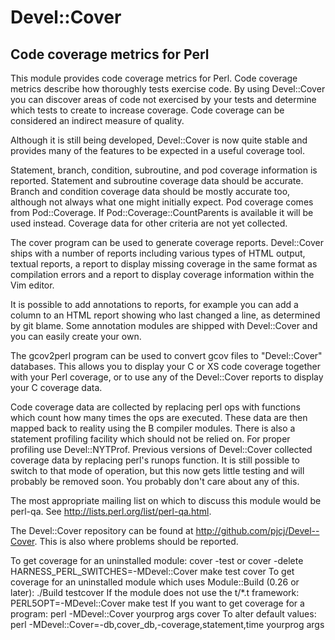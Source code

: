 # Devel::Cover

## Code coverage metrics for Perl

This module provides code coverage metrics for Perl.  Code coverage metrics
describe how thoroughly tests exercise code.  By using Devel::Cover you can
discover areas of code not exercised by your tests and determine which tests to
create to increase coverage.  Code coverage can be considered an indirect
measure of quality.

Although it is still being developed, Devel::Cover is now quite stable and
provides many of the features to be expected in a useful coverage tool.

Statement, branch, condition, subroutine, and pod coverage information is
reported.  Statement and subroutine coverage data should be accurate.  Branch
and condition coverage data should be mostly accurate too, although not always
what one might initially expect.  Pod coverage comes from Pod::Coverage.  If
Pod::Coverage::CountParents is available it will be used instead.  Coverage
data for other criteria are not yet collected.

The cover program can be used to generate coverage reports.  Devel::Cover ships
with a number of reports including various types of HTML output, textual
reports, a report to display missing coverage in the same format as compilation
errors and a report to display coverage information within the Vim editor.

It is possible to add annotations to reports, for example you can add a column
to an HTML report showing who last changed a line, as determined by git blame.
Some annotation modules are shipped with Devel::Cover and you can easily create
your own.

The gcov2perl program can be used to convert gcov files to "Devel::Cover"
databases.  This allows you to display your C or XS code coverage together with
your Perl coverage, or to use any of the Devel::Cover reports to display your C
coverage data.

Code coverage data are collected by replacing perl ops with functions which
count how many times the ops are executed.  These data are then mapped back to
reality using the B compiler modules.  There is also a statement profiling
facility which should not be relied on.  For proper profiling use
Devel::NYTProf.  Previous versions of Devel::Cover collected coverage data by
replacing perl's runops function.  It is still possible to switch to that mode
of operation, but this now gets little testing and will probably be removed
soon.  You probably don't care about any of this.

The most appropriate mailing list on which to discuss this module would be
perl-qa.  See <http://lists.perl.org/list/perl-qa.html>.

The Devel::Cover repository can be found at
<http://github.com/pjcj/Devel--Cover>.  This is also where problems should be
reported.

To get coverage for an uninstalled module:
    cover -test
or
    cover -delete
    HARNESS_PERL_SWITCHES=-MDevel::Cover make test
    cover
To get coverage for an uninstalled module which uses Module::Build (0.26 or
later):
    ./Build testcover
If the module does not use the t/*.t framework:
    PERL5OPT=-MDevel::Cover make test
If you want to get coverage for a program:
    perl -MDevel::Cover yourprog args
    cover
To alter default values:
    perl -MDevel::Cover=-db,cover_db,-coverage,statement,time yourprog args
